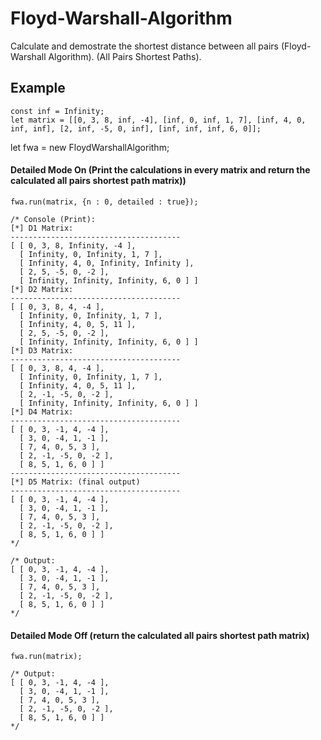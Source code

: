 # Floyd-Warshall-Algorithm
Calculate and demostrate the shortest distance between all pairs (Floyd-Warshall Algorithm). (All Pairs Shortest Paths).

## Example
```
const inf = Infinity;
let matrix = [[0, 3, 8, inf, -4], [inf, 0, inf, 1, 7], [inf, 4, 0, inf, inf], [2, inf, -5, 0, inf], [inf, inf, inf, 6, 0]];
```
let fwa = new FloydWarshallAlgorithm;

#### Detailed Mode On (Print the calculations in every matrix and return the calculated all pairs shortest path matrix))
```
fwa.run(matrix, {n : 0, detailed : true});

/* Console (Print):
[*] D1 Matrix:
--------------------------------------
[ [ 0, 3, 8, Infinity, -4 ],
  [ Infinity, 0, Infinity, 1, 7 ],
  [ Infinity, 4, 0, Infinity, Infinity ],
  [ 2, 5, -5, 0, -2 ],
  [ Infinity, Infinity, Infinity, 6, 0 ] ]
[*] D2 Matrix:
--------------------------------------
[ [ 0, 3, 8, 4, -4 ],
  [ Infinity, 0, Infinity, 1, 7 ],
  [ Infinity, 4, 0, 5, 11 ],
  [ 2, 5, -5, 0, -2 ],
  [ Infinity, Infinity, Infinity, 6, 0 ] ]
[*] D3 Matrix:
--------------------------------------
[ [ 0, 3, 8, 4, -4 ],
  [ Infinity, 0, Infinity, 1, 7 ],
  [ Infinity, 4, 0, 5, 11 ],
  [ 2, -1, -5, 0, -2 ],
  [ Infinity, Infinity, Infinity, 6, 0 ] ]
[*] D4 Matrix:
--------------------------------------
[ [ 0, 3, -1, 4, -4 ],
  [ 3, 0, -4, 1, -1 ],
  [ 7, 4, 0, 5, 3 ],
  [ 2, -1, -5, 0, -2 ],
  [ 8, 5, 1, 6, 0 ] ]
--------------------------------------
[*] D5 Matrix: (final output)
--------------------------------------
[ [ 0, 3, -1, 4, -4 ],
  [ 3, 0, -4, 1, -1 ],
  [ 7, 4, 0, 5, 3 ],
  [ 2, -1, -5, 0, -2 ],
  [ 8, 5, 1, 6, 0 ] ]
*/

/* Output:
[ [ 0, 3, -1, 4, -4 ],
  [ 3, 0, -4, 1, -1 ],
  [ 7, 4, 0, 5, 3 ],
  [ 2, -1, -5, 0, -2 ],
  [ 8, 5, 1, 6, 0 ] ]
*/
```
#### Detailed Mode Off (return the calculated all pairs shortest path matrix)
```
fwa.run(matrix);

/* Output:
[ [ 0, 3, -1, 4, -4 ],
  [ 3, 0, -4, 1, -1 ],
  [ 7, 4, 0, 5, 3 ],
  [ 2, -1, -5, 0, -2 ],
  [ 8, 5, 1, 6, 0 ] ]
*/
```
